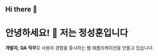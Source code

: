 ## Hi there 👋
# 안녕하세요! 👋 저는 정성훈입니다

**개발자, QA 직무**로 사용자 경험을 중시하는 웹 애플리케이션을 만들고 있습니다.
<!--
**kickpo49/kickpo49** is a ✨ _special_ ✨ repository because its `README.md` (this file) appears on your GitHub profile.

## 🛠️ 기술 스택

### 언어
![JavaScript](https://img.shields.io/badge/-JavaScript-F7DF1E?style=flat-square&logo=javascript&logoColor=black)
![Python](https://img.shields.io/badge/-Python-3776AB?style=flat-square&logo=python&logoColor=white)

### 프레임워크
![React](https://img.shields.io/badge/-React-61DAFB?style=flat-square&logo=react&logoColor=black)
![Node.js](https://img.shields.io/badge/-Node.js-339933?style=flat-square&logo=node.js&logoColor=white)

- 🔭 I’m currently working on ...
- 🌱 I’m currently learning ...
- 👯 I’m looking to collaborate on ...
- 🤔 I’m looking for help with ...
- 💬 Ask me about ...
- 📫 How to reach me: ...
- 😄 Pronouns: ...
- ⚡ Fun fact: ...
-->
